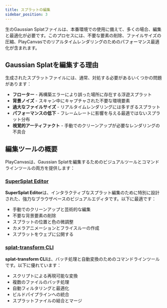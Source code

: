 ```yaml
---
title: スプラットの編集
sidebar_position: 3
---
```


生のGaussian Splatファイルは、本番環境での使用に備えて、多くの場合、編集と最適化が必要です。このプロセスには、不要な要素の削除、ファイルサイズの圧縮、PlayCanvasでのリアルタイムレンダリングのためのパフォーマンス最適化が含まれます。

## Gaussian Splatを編集する理由

生成されたスプラットファイルには、通常、対処する必要があるいくつかの問題があります：

- **フローター** - 再構築エラーにより誤った場所に存在する浮遊スプラット
- **背景ノイズ** - スキャン中にキャプチャされた不要な環境要素
- **過大なファイルサイズ** - リアルタイムレンダリングには多すぎるスプラット
- **パフォーマンスの低下** - フレームレートに影響を与える最適ではないスプラット分布
- **視覚的アーティファクト** - 手動でのクリーンアップが必要なレンダリングの不具合

## 編集ツールの概要

PlayCanvasは、Gaussian Splatを編集するためのビジュアルツールとコマンドラインツールの両方を提供します：

### [SuperSplat Editor](supersplat)

**SuperSplat Editor**は、インタラクティブなスプラット編集のために特別に設計された、強力なブラウザベースのビジュアルエディタです。以下に最適です：

- 手動でのクリーンアップと芸術的な編集
- 不要な背景要素の削除
- スプラットの位置と色の微調整
- カメラアニメーションとフライスルーの作成
- スプラットをウェブに公開する

### [splat-transform CLI](splat-transform)

**splat-transform CLI**は、バッチ処理と自動変換のためのコマンドラインツールです。以下に優れています：

- スクリプトによる再現可能な変換
- 複数のファイルのバッチ処理
- 自動フィルタリングと最適化
- ビルドパイプラインへの統合
- スプラットファイルの結合とマージ

